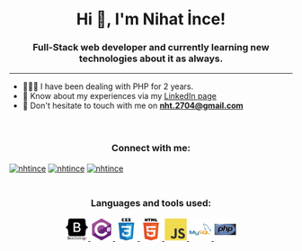 <h1 align="center">Hi 👋, I'm Nihat İnce!</h1>
<h3 align="center">Full-Stack web developer and currently learning new technologies about it as always.</h3>
<hr>

- 👨🏽‍💻 I have been dealing with PHP for 2 years.
- 📄 Know about my experiences via my [LinkedIn page](https://www.linkedin.com/in/nihat-ince-93b738252)
- 🚀 Don't hesitate to touch with me on **nht.2704@gmail.com**
<br><br><br>
<h3 align="center">Connect with me:</h3>
<p align="center">

<a href="https://www.linkedin.com/in/nihat-ince-93b738252" target="blank"><img align="center" src="https://raw.githubusercontent.com/rahuldkjain/github-profile-readme-generator/master/src/images/icons/Social/linked-in-alt.svg" alt="nhtince" height="30" width="40" /></a>
<a href="https://www.facebook.com/nihat1524" target="blank"><img align="center" src="https://raw.githubusercontent.com/rahuldkjain/github-profile-readme-generator/master/src/images/icons/Social/facebook.svg" alt="nhtince" height="30" width="40" /></a>
<a href="https://www.instagram.com/nht.ince74" target="blank"><img align="center" src="https://raw.githubusercontent.com/rahuldkjain/github-profile-readme-generator/master/src/images/icons/Social/instagram.svg" alt="nhtince" height="30" width="40" /></a>
</p>
<h3 align="center"><br>Languages and tools used:</h3>
<p align="center"> <a href="https://getbootstrap.com" target="_blank"> <img src="https://raw.githubusercontent.com/devicons/devicon/master/icons/bootstrap/bootstrap-plain-wordmark.svg" alt="bootstrap" width="40" height="40"/> </a>
  <a href="https://www.w3schools.com/cs/" target="_blank"> <img src="https://raw.githubusercontent.com/devicons/devicon/master/icons/csharp/csharp-original.svg" alt="csharp" width="40" height="40"/> </a>
  <a href="https://www.w3schools.com/css/" target="_blank"> <img src="https://raw.githubusercontent.com/devicons/devicon/master/icons/css3/css3-original-wordmark.svg" alt="css3" width="40" height="40"/> </a>
  <a href="https://www.w3.org/html/" target="_blank"> <img src="https://raw.githubusercontent.com/devicons/devicon/master/icons/html5/html5-original-wordmark.svg" alt="html5" width="40" height="40"/> </a>
  <a href="https://developer.mozilla.org/en-US/docs/Web/JavaScript" target="_blank"> <img src="https://raw.githubusercontent.com/devicons/devicon/master/icons/javascript/javascript-original.svg" alt="javascript" width="40" height="40"/> </a> 
  <a href="https://www.mysql.com/" target="_blank"> <img src="https://raw.githubusercontent.com/devicons/devicon/master/icons/mysql/mysql-original-wordmark.svg" alt="mysql" width="40" height="40"/> </a> 
  <a href="https://www.php.net" target="_blank"> <img src="https://raw.githubusercontent.com/devicons/devicon/master/icons/php/php-original.svg" alt="php" width="40" height="40"/> </a> 
